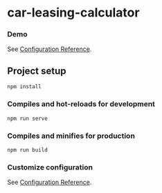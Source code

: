 # car-leasing-calculator

### Demo
See [Configuration Reference](https://martensit2019.github.io/car-leasing-calculator/).

## Project setup
```
npm install
```

### Compiles and hot-reloads for development
```
npm run serve
```

### Compiles and minifies for production
```
npm run build
```

### Customize configuration
See [Configuration Reference](https://cli.vuejs.org/config/).
